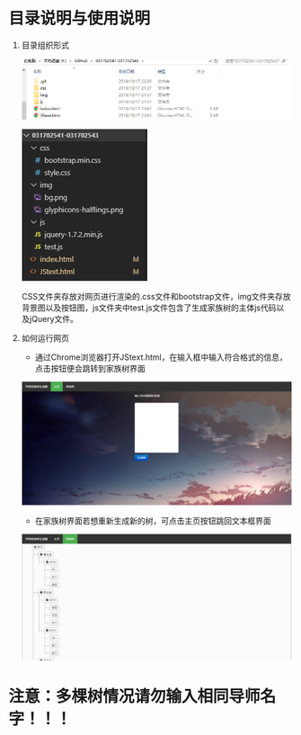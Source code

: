 # 目录说明与使用说明

1. 目录组织形式

   ![](https://github.com/Brokenpumpkin/MyPicture/blob/master/QQ%E6%88%AA%E5%9B%BE20191017230754.png)
 
   ![](https://github.com/Brokenpumpkin/MyPicture/blob/master/QQ%E6%88%AA%E5%9B%BE20191017231002.png)

   CSS文件夹存放对网页进行渲染的.css文件和bootstrap文件，img文件夹存放背景图以及按钮图，js文件夹中test.js文件包含了生成家族树的主体js代码以及jQuery文件。

2. 如何运行网页

   - 通过Chrome浏览器打开JStext.html，在输入框中输入符合格式的信息，点击按钮便会跳转到家族树界面

   ![](https://github.com/Brokenpumpkin/MyPicture/blob/master/QQ%E6%88%AA%E5%9B%BE20191018211757.png)

   - 在家族树界面若想重新生成新的树，可点击主页按钮跳回文本框界面

   ![](https://github.com/Brokenpumpkin/MyPicture/blob/master/QQ%E6%88%AA%E5%9B%BE20191018211819.png)
# 注意：多棵树情况请勿输入相同导师名字！！！

